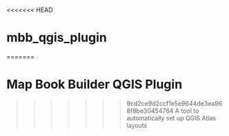 <<<<<<< HEAD
# mbb_qgis_plugin
=======
# Map Book Builder QGIS Plugin
>>>>>>> 9cd2ce9d2ccf1e5e9644de3ea968f8be30454764
 A tool to automatically set up QGIS Atlas layouts
